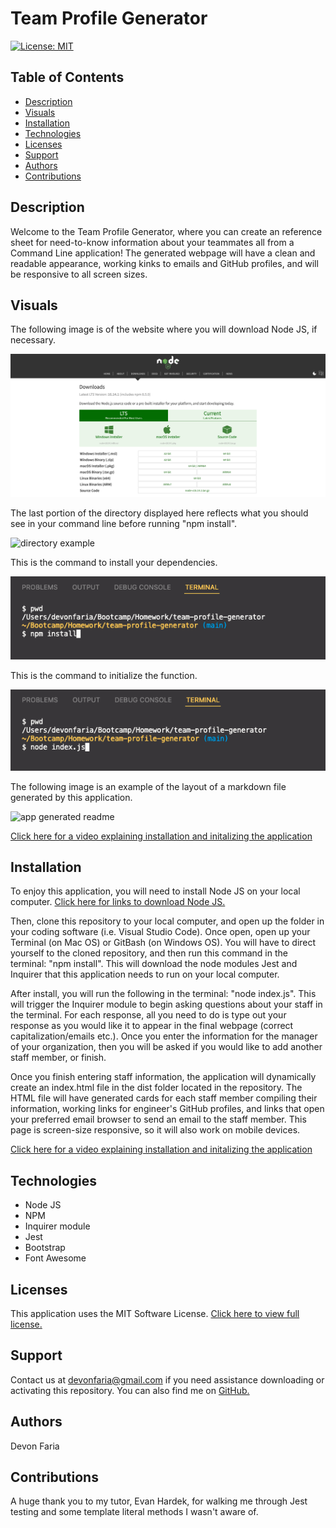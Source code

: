 # Team Profile Generator

[![License: MIT](https://img.shields.io/badge/License-MIT-yellow.svg)](https://opensource.org/licenses/MIT)

## Table of Contents

* [Description](#description)
* [Visuals](#visuals)
* [Installation](#installation)
* [Technologies](#technologies)
* [Licenses](#licenses)
* [Support](#support)
* [Authors](#authors)
* [Contributions](#contributions)

## Description

Welcome to the Team Profile Generator, where you can create an reference sheet for need-to-know information about your teammates all from a Command Line application! The generated webpage will have a clean and readable appearance, working kinks to emails and GitHub profiles, and will be responsive to all screen sizes. 

## Visuals

The following image is of the website where you will download Node JS, if necessary.

![node j s website](./images/Download-Node-js.png)

The last portion of the directory displayed here reflects what you should see in your command line before running "npm install".

![directory example](./images/directory.png)

This is the command to install your dependencies.

![n p m install command](./images/npm-install.png)

This is the command to initialize the function.

![initializer command](./images/node.png)

The following image is an example of the layout of a markdown file generated by this application.

![app generated readme](./images/readme-sample.png)

[Click here for a video explaining installation and initalizing the application](https://www.awesomescreenshot.com/video/7947609?key=57d1bfd4a7bba8ca1ea09fc1aad51b9b)

## Installation

To enjoy this application, you will need to install Node JS on your local computer. [Click here for links to download Node JS.](https://nodejs.org/en/download/)

Then, clone this repository to your local computer, and open up the folder in your coding software (i.e. Visual Studio Code). Once open, open up your Terminal (on Mac OS) or GitBash (on Windows OS). You will have to direct yourself to the cloned repository, and then run this command in the terminal: "npm install". This will download the node modules Jest and Inquirer that this application needs to run on your local computer. 

After install, you will run the following in the terminal: "node index.js". This will trigger the Inquirer module to begin asking questions about your staff in the terminal. For each response, all you need to do is type out your response as you would like it to appear in the final webpage (correct capitalization/emails etc.). Once you enter the information for the manager of your organization, then you will be asked if you would like to add another staff member, or finish.

Once you finish entering staff information, the application will dynamically create an index.html file in the dist folder located in the repository. The HTML file will have generated cards for each staff member compiling their information, working links for engineer's GitHub profiles, and links that open your preferred email browser to send an email to the staff member. This page is screen-size responsive, so it will also work on mobile  devices.

[Click here for a video explaining installation and initalizing the application](https://www.awesomescreenshot.com/video/7947609?key=57d1bfd4a7bba8ca1ea09fc1aad51b9b)

## Technologies

* Node JS
* NPM
* Inquirer module
* Jest
* Bootstrap
* Font Awesome

## Licenses

This application uses the MIT Software License. [Click here to view full license.](LICENSE)

## Support

Contact us at devonfaria@gmail.com if you need assistance downloading or activating this repository. You can also find me on [GitHub.](https://github.com/devonfaria)

## Authors

Devon Faria

## Contributions

A huge thank you to my tutor, Evan Hardek, for walking me through Jest testing and some template literal methods I wasn't aware of. 
